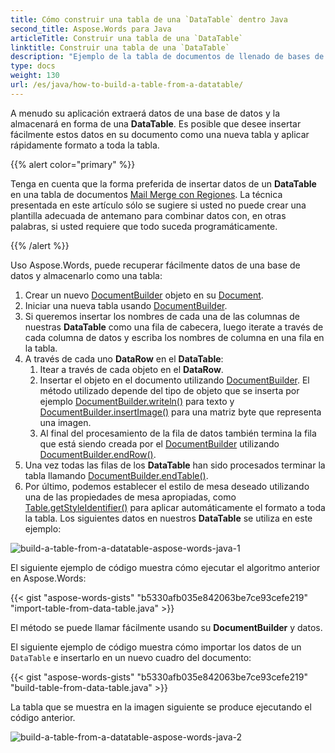 ```yaml
---
title: Cómo construir una tabla de una `DataTable` dentro Java
second_title: Aspose.Words para Java
articleTitle: Construir una tabla de una `DataTable`
linktitle: Construir una tabla de una `DataTable`
description: "Ejemplo de la tabla de documentos de llenado de bases de datos externas Java."
type: docs
weight: 130
url: /es/java/how-to-build-a-table-from-a-datatable/
---
```


A menudo su aplicación extraerá datos de una base de datos y la almacenará en forma de una **DataTable**. Es posible que desee insertar fácilmente estos datos en su documento como una nueva tabla y aplicar rápidamente formato a toda la tabla.

{{% alert color="primary" %}}

Tenga en cuenta que la forma preferida de insertar datos de un **DataTable** en una tabla de documentos [Mail Merge con Regiones](/words/java/mail-merge-and-reporting/#aboutmailmerge-mailmergewithregionsexplained). La técnica presentada en este artículo sólo se sugiere si usted no puede crear una plantilla adecuada de antemano para combinar datos con, en otras palabras, si usted requiere que todo suceda programáticamente.

{{% /alert %}}

Uso Aspose.Words, puede recuperar fácilmente datos de una base de datos y almacenarlo como una tabla:

1. Crear un nuevo [DocumentBuilder](https://reference.aspose.com/words/java/com.aspose.words/documentbuilder/) objeto en su [Document](https://reference.aspose.com/words/java/com.aspose.words/document/).
1. Iniciar una nueva tabla usando [DocumentBuilder](https://reference.aspose.com/words/java/com.aspose.words/documentbuilder/).
1. Si queremos insertar los nombres de cada una de las columnas de nuestras **DataTable** como una fila de cabecera, luego iterate a través de cada columna de datos y escriba los nombres de columna en una fila en la tabla.
1. A través de cada uno **DataRow** en el **DataTable**:
   1. Itear a través de cada objeto en el **DataRow**.
   1. Insertar el objeto en el documento utilizando [DocumentBuilder](https://reference.aspose.com/words/java/com.aspose.words/documentbuilder/). El método utilizado depende del tipo de objeto que se inserta por ejemplo [DocumentBuilder.writeln()](https://reference.aspose.com/words/java/com.aspose.words/documentbuilder/#writeln()) para texto y [DocumentBuilder.insertImage()](https://reference.aspose.com/words/java/com.aspose.words/documentbuilder/#insertImage(byte[])) para una matriz byte que representa una imagen.
   1. Al final del procesamiento de la fila de datos también termina la fila que está siendo creada por el [DocumentBuilder](https://reference.aspose.com/words/java/com.aspose.words/DocumentBuilder) utilizando [DocumentBuilder.endRow()](https://reference.aspose.com/words/java/com.aspose.words/documentbuilder/#endRow).
1. Una vez todas las filas de los **DataTable** han sido procesados terminar la tabla llamando [DocumentBuilder.endTable()](https://reference.aspose.com/words/java/com.aspose.words/documentbuilder/#endTable).
1. Por último, podemos establecer el estilo de mesa deseado utilizando una de las propiedades de mesa apropiadas, como [Table.getStyleIdentifier()](https://reference.aspose.com/words/java/com.aspose.words/tablestyle/#getStyleIdentifier) para aplicar automáticamente el formato a toda la tabla.
   Los siguientes datos en nuestros **DataTable** se utiliza en este ejemplo:

![build-a-table-from-a-datatable-aspose-words-java-1](/words/java/how-to-build-a-table-from-a-datatable/how-to-build-a-table-from-a-datatable-1.png)

El siguiente ejemplo de código muestra cómo ejecutar el algoritmo anterior en Aspose.Words:

{{< gist "aspose-words-gists" "b5330afb035e842063be7ce93cefe219" "import-table-from-data-table.java" >}}

El método se puede llamar fácilmente usando su **DocumentBuilder** y datos.

El siguiente ejemplo de código muestra cómo importar los datos de un `DataTable` e insertarlo en un nuevo cuadro del documento:

{{< gist "aspose-words-gists" "b5330afb035e842063be7ce93cefe219" "build-table-from-data-table.java" >}}

La tabla que se muestra en la imagen siguiente se produce ejecutando el código anterior.

![build-a-table-from-a-datatable-aspose-words-java-2](/words/java/how-to-build-a-table-from-a-datatable/how-to-build-a-table-from-a-datatable-2.png)
